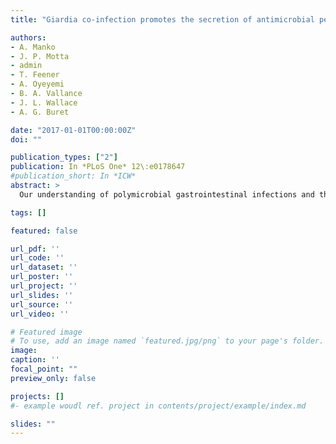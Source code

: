 ```yaml
---
title: "Giardia co-infection promotes the secretion of antimicrobial peptides beta-defensin 2 and trefoil factor 3 and attenuates attaching and effacing bacteria-induced intestinal disease"

authors:
- A. Manko
- J. P. Motta
- admin
- T. Feener
- A. Oyeyemi
- B. A. Vallance
- J. L. Wallace
- A. G. Buret

date: "2017-01-01T00:00:00Z"
doi: ""

publication_types: ["2"]
publication: In *PLoS One* 12\:e0178647
#publication_short: In *ICW*
abstract: >
  Our understanding of polymicrobial gastrointestinal infections and their effects on host biology remains incompletely understood. Giardia duodenalis is an ubiquitous intestinal protozoan parasite infecting animals and humans. Concomitant infections with Giardia and other gastrointestinal pathogens commonly occur. In countries with poor sanitation, Giardia infection has been associated with decreased incidence of diarrheal disease and fever, and reduced serum inflammatory markers release, via mechanisms that remain obscure. This study analyzed Giardia spp. co-infections with attaching and effacing (A/E) pathogens, and assessed whether and how the presence of Giardia modulates host responses to A/E enteropathogens, and alters intestinal disease outcome. In mice infected with the A/E pathogen Citrobacter rodentium, co-infection with Giardia muris significantly attenuated weight loss, macro- and microscopic signs of colitis, bacterial colonization and translocation, while concurrently enhancing the production and secretion of antimicrobial peptides (AMPs) mouse β-defensin 3 and trefoil factor 3 (TFF3). Co-infection of human intestinal epithelial cells (Caco-2) monolayers with G. duodenalis trophozoites and enteropathogenic Escherichia coli (EPEC) enhanced the production of the AMPs human β-defensin 2 (HBD-2) and TFF3; this effect was inhibited with treatment of G. duodenalis with cysteine protease inhibitors. Collectively, these results suggest that Giardia infections are capable of reducing enteropathogen-induced colitis while increasing production of host AMPs. Additional studies also demonstrated that Giardia was able to directly inhibit the growth of pathogenic bacteria. These results reveal novel mechanisms whereby Giardia may protect against gastrointestinal disease induced by a co-infecting A/E enteropathogen. Our findings shed new light on how microbial-microbial interactions in the gut may protect a host during concomitant infections.

tags: []

featured: false

url_pdf: ''
url_code: ''
url_dataset: ''
url_poster: ''
url_project: ''
url_slides: ''
url_source: ''
url_video: ''

# Featured image
# To use, add an image named `featured.jpg/png` to your page's folder.
image:
caption: ''
focal_point: ""
preview_only: false

projects: []
#- example woudl ref. project in contents/project/example/index.md

slides: ""
---
```

